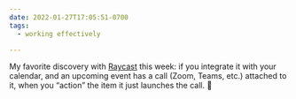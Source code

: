 ```yaml
---
date: 2022-01-27T17:05:51-0700
tags:
  - working effectively

---
```


My favorite discovery with [Raycast](https://www.raycast.com "") this week: if you integrate it with your calendar, and an upcoming event has a call (Zoom, Teams, etc.) attached to it, when you “action” the item it just launches the call. 🤯